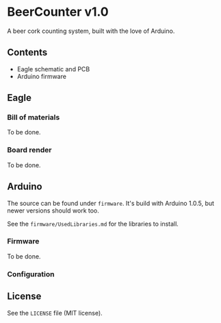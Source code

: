 # BeerCounter v1.0
A beer cork counting system, built with the love of Arduino.

## Contents
* Eagle schematic and PCB
* Arduino firmware

## Eagle

### Bill of materials
To be done.

### Board render
To be done.

## Arduino
The source can be found under `firmware`. It's build with Arduino 1.0.5, but newer versions should work too.

See the `firmware/UsedLibraries.md` for the libraries to install.

### Firmware
To be done.

### Configuration


## License
See the `LICENSE` file (MIT license).
